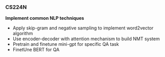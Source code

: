 ### CS224N 
**Implement common NLP techniques**
- Apply skip-gram and negative sampling to implement word2vector algorithm  
- Use encoder-decoder with attention mechanism to build NMT system
- Pretrain and finetune mini-gpt for specific QA task
- FinetUne BERT for QA 
